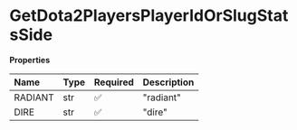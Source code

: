 # GetDota2PlayersPlayerIdOrSlugStatsSide

**Properties**

| Name    | Type | Required | Description |
| :------ | :--- | :------- | :---------- |
| RADIANT | str  | ✅       | "radiant"   |
| DIRE    | str  | ✅       | "dire"      |

<!-- This file was generated by liblab | https://liblab.com/ -->
